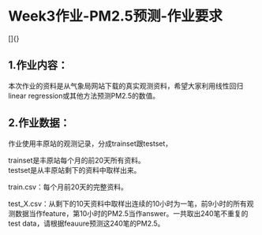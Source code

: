 
# Week3作业-PM2.5预测-作业要求

[]{}

## 1.作业内容：  
本次作业的资料是从气象局网站下载的真实观测资料，希望大家利用线性回归linear regression或其他方法预测PM2.5的数值。

## 2.作业数据：  
作业使用丰原站的观测记录，分成trainset跟testset，

trainset是丰原站每个月的前20天所有资料。  
testset是从丰原站剩下的资料中取样出来。  

train.csv：每个月前20天的完整资料。

test_X.csv：从剩下的10天资料中取样出连续的10小时为一笔，前9小时的所有观测数据当作feature，第10小时的PM2.5当作answer。一共取出240笔不重复的test data，请根据feauure预测这240笔的PM2.5。
